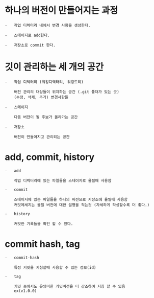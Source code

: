 # 하나의 버전이 만들어지는 과정

    -   작업 디렉터리 내에서 변경 사항을 생성한다.

    -   스테이지로 add한다.

    -   저장소로 commit 한다.

# 깃이 관리하는 세 개의 공간

    -   작업 디렉터리 (워킹디렉터리, 워킹트리)

        버전 관리의 대상들이 위치하는 공간 (.git 폴더가 있는 곳)
        (수정, 삭제, 추가) 변경사항들

    -   스테이지

        다음 버전이 될 후보가 올라가는 공간

    -   저장소

        버전이 만들어지고 관리되는 공간

# add, commit, history

    -   add

        작업 디렉터리에 있는 파일들을 스테이지로 올릴때 사용함

    -   commit

        스테이지에 있는 파일들을 하나의 버전으로 저장소에 올릴때 사용함
        커밋메세지는 올릴 버전에 대한 설명을 적는것 (자세하게 작성할수록 더 좋다.)

    -   history

        커밋한 기록들을 확인 할 수 있다.

# commit hash, tag

    -   commit-hash

        특정 커밋을 지칭할때 사용할 수 있는 정보(id)

    -   tag

        커밋 중에서도 유의미한 커밋버전을 더 강조하여 지칭 할 수 있음
        ex(v1.0.0)
